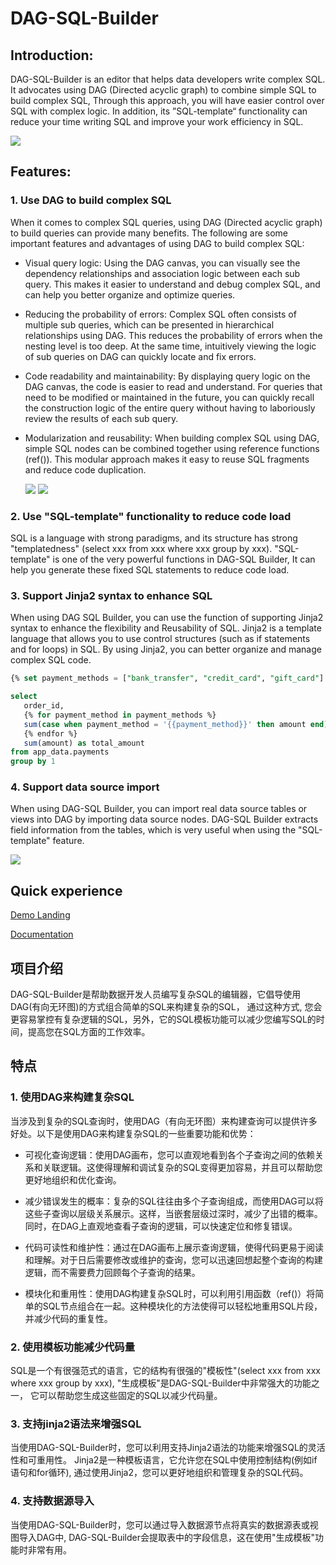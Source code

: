 # DAG-SQL-Builder

## Introduction:
  DAG-SQL-Builder is an editor that helps data developers write complex SQL. It advocates using DAG (Directed acyclic graph) to combine simple SQL to build complex SQL, Through this approach, you will have easier control over SQL with complex logic. In addition, its ”SQL-template“ functionality can reduce your time writing SQL and improve your work efficiency in SQL.
  
  <img src='http://doc.sqlzhushou.com/guide/example-e-commerce/dag.png'/>

## Features:
  ### 1. Use DAG to build complex SQL
When it comes to complex SQL queries, using DAG (Directed acyclic graph) to build queries can provide many benefits. The following are some important features and advantages of using DAG to build complex SQL:
 - Visual query logic: Using the DAG canvas, you can visually see the dependency relationships and association logic between each sub query. This makes it easier to understand and debug complex SQL, and can help you better organize and optimize queries.
 - Reducing the probability of errors: Complex SQL often consists of multiple sub queries, which can be presented in hierarchical relationships using DAG. This reduces the probability of errors when the nesting level is too deep. At the same time, intuitively viewing the logic of sub queries on DAG can quickly locate and fix errors.
 - Code readability and maintainability: By displaying query logic on the DAG canvas, the code is easier to read and understand. For queries that need to be modified or maintained in the future, you can quickly recall the construction logic of the entire query without having to laboriously review the results of each sub query.
 - Modularization and reusability: When building complex SQL using DAG, simple SQL nodes can be combined together using reference functions (ref()). This modular approach makes it easy to reuse SQL fragments and reduce code duplication.
   
   <img src='http://doc.sqlzhushou.com/guide/ref-dag.png' />
   <img src='http://doc.sqlzhushou.com/guide/use-ref.png' />

### 2. Use "SQL-template" functionality to reduce code load
	
SQL is a language with strong paradigms, and its structure has strong "templatedness" (select xxx from xxx where xxx group by xxx). "SQL-template" is one of the very powerful functions in DAG-SQL Builder,
It can help you generate these fixed SQL statements to reduce code load.

### 3. Support Jinja2 syntax to enhance SQL
	
When using DAG SQL Builder, you can use the function of supporting Jinja2 syntax to enhance the flexibility and Reusability of SQL.
Jinja2 is a template language that allows you to use control structures (such as if statements and for loops) in SQL. By using Jinja2, you can better organize and manage complex SQL code.

 ```sql
{% set payment_methods = ["bank_transfer", "credit_card", "gift_card"] %}

select
    order_id,
    {% for payment_method in payment_methods %}
    sum(case when payment_method = '{{payment_method}}' then amount end) as {{payment_method}}_amount,
    {% endfor %}
    sum(amount) as total_amount
from app_data.payments
group by 1
```

### 4. Support data source import
	
 When using DAG-SQL Builder, you can import real data source tables or views into DAG by importing data source nodes. DAG-SQL Builder extracts field information from the tables, which is very useful when using the "SQL-template" feature.

 <img src='http://doc.sqlzhushou.com/guide/import-source-node-2.png' />

 ## Quick experience
 [Demo Landing](https://sqlzhushou.com)
 
 [Documentation](http://doc.sqlzhushou.com)

## 项目介绍
DAG-SQL-Builder是帮助数据开发人员编写复杂SQL的编辑器，它倡导使用DAG(有向无环图)的方式组合简单的SQL来构建复杂的SQL，
通过这种方式, 您会更容易掌控有复杂逻辑的SQL，另外，它的SQL模板功能可以减少您编写SQL的时间，提高您在SQL方面的工作效率。

## 特点
### 1. 使用DAG来构建复杂SQL 


当涉及到复杂的SQL查询时，使用DAG（有向无环图）来构建查询可以提供许多好处。以下是使用DAG来构建复杂SQL的一些重要功能和优势：

- 可视化查询逻辑：使用DAG画布，您可以直观地看到各个子查询之间的依赖关系和关联逻辑。这使得理解和调试复杂的SQL变得更加容易，并且可以帮助您更好地组织和优化查询。

- 减少错误发生的概率：复杂的SQL往往由多个子查询组成，而使用DAG可以将这些子查询以层级关系展示。这样，当嵌套层级过深时，减少了出错的概率。同时，在DAG上直观地查看子查询的逻辑，可以快速定位和修复错误。

- 代码可读性和维护性：通过在DAG画布上展示查询逻辑，使得代码更易于阅读和理解。对于日后需要修改或维护的查询，您可以迅速回想起整个查询的构建逻辑，而不需要费力回顾每个子查询的结果。

- 模块化和重用性：使用DAG构建复杂SQL时，可以利用引用函数（ref()）将简单的SQL节点组合在一起。这种模块化的方法使得可以轻松地重用SQL片段，并减少代码的重复性。
	
### 2. 使用模板功能减少代码量

SQL是一个有很强范式的语言，它的结构有很强的"模板性"(select xxx from xxx where xxx group by xxx), "生成模板"是DAG-SQL-Builder中非常强大的功能之一，
它可以帮助您生成这些固定的SQL以减少代码量。
	
### 3. 支持jinja2语法来增强SQL

当使用DAG-SQL-Builder时，您可以利用支持Jinja2语法的功能来增强SQL的灵活性和可重用性。
Jinja2是一种模板语言，它允许您在SQL中使用控制结构(例如if语句和for循环), 通过使用Jinja2，您可以更好地组织和管理复杂的SQL代码。
	
### 4. 支持数据源导入
当使用DAG-SQL-Builder时，您可以通过导入数据源节点将真实的数据源表或视图导入DAG中, DAG-SQL-Builder会提取表中的字段信息，这在使用"生成模板"功能时非常有用。
